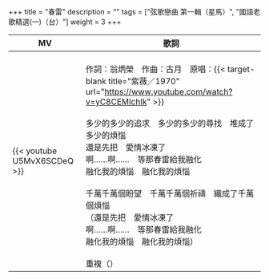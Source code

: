 +++
title = "春雷"
description = ""
tags = ["弦歌戀曲 第一輯（星馬）", "國語老歌精選(一)（台）"]
weight = 3
+++

MV  | 歌詞  
--------------|-------
{{< youtube U5MvX6SCDeQ >}}|<br/>作詞：翁炳榮　作曲：古月　原唱：{{< target-blank title="紫薇／1970" url="https://www.youtube.com/watch?v=yC8CEMIchIk" >}}<br/><br/>多少的多少的追求　多少的多少的尋找　堆成了多少的煩惱<br/>還是先把　愛情冰凍了<br/>啊……啊……　等那春雷給我融化<br/>融化我的煩惱　融化我的煩惱<br/><br/>千萬千萬個盼望　千萬千萬個祈禱　織成了千萬個煩惱<br/>（還是先把　愛情冰凍了<br/>啊……啊……　等那春雷給我融化<br/>融化我的煩惱　融化我的煩惱）<br/><br/>重複（）